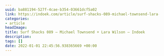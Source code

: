 ```yaml
---
uuid: ba881194-527f-4cae-b354-03661dcf5a02
link: https://indoek.com/article/surf-shacks-089-michael-townsend-lara-wilson/
categories:
- article
headImage:
title: Surf Shacks 089 – Michael Townsend + Lara Wilson – Indoek
description:
tags: []
date: 2022-01-01 22:45:56.938365669 +00:00
---
```

